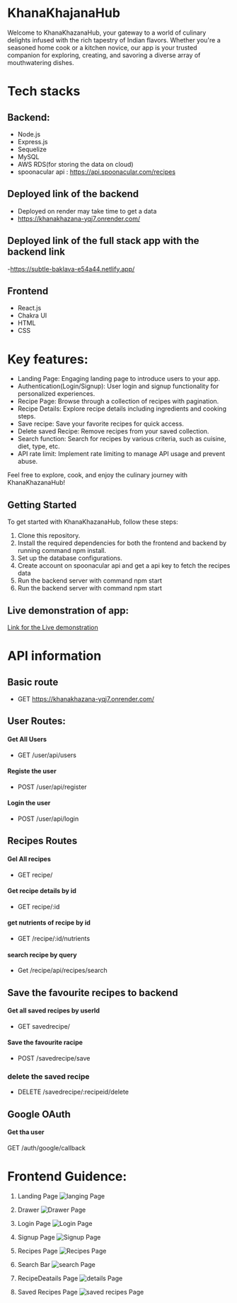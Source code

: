 # KhanaKhajanaHub
Welcome to KhanaKhazanaHub, your gateway to a world of culinary delights infused with the rich tapestry of Indian flavors. Whether you're a seasoned home cook or a kitchen novice, our app is your trusted companion for exploring, creating, and savoring a diverse array of mouthwatering dishes.

# Tech stacks 
## Backend:
- Node.js
- Express.js
- Sequelize
- MySQL
- AWS RDS(for storing the data on cloud)
- spoonacular api : https://api.spoonacular.com/recipes

## Deployed link of the backend
- Deployed on render may take time to get a data
- https://khanakhazana-yqj7.onrender.com/

## Deployed link of the full stack app with the backend link
-https://subtle-baklava-e54a44.netlify.app/ 

## Frontend
- React.js 
- Chakra UI
- HTML
- CSS

# Key features:
- Landing Page: Engaging landing page to introduce users to your app.
- Authentication(Login/Signup): User login and signup functionality for personalized experiences.
- Recipe Page: Browse through a collection of recipes with pagination.
- Recipe Details: Explore recipe details including ingredients and cooking steps.
- Save recipe: Save your favorite recipes for quick access.
- Delete saved Recipe: Remove recipes from your saved collection.
- Search function: Search for recipes by various criteria, such as cuisine, diet, type, etc.
- API rate limit: Implement rate limiting to manage API usage and prevent abuse.

Feel free to explore, cook, and enjoy the culinary journey with KhanaKhazanaHub!

## Getting Started

To get started with KhanaKhazanaHub, follow these steps:

1. Clone this repository.
2. Install the required dependencies for both the frontend and backend by running command npm install.
3. Set up the database configurations.
4. Create account on spoonacular api and get a api key to fetch the recipes data
4. Run the backend server with command npm start
5. Run the backend server with command npm start


## Live demonstration of app:
<a href="">Link for the Live demonstration</a>


# API information

## Basic route
- GET https://khanakhazana-yqj7.onrender.com/
## User Routes:

#### Get All Users
- GET /user/api/users

#### Registe the user
- POST /user/api/register

#### Login the user
- POST /user/api/login


## Recipes Routes

#### Gel All recipes
- GET recipe/
#### Get recipe details by id
- GET recipe/:id

#### get nutrients of recipe by id
- GET /recipe/:id/nutrients

#### search recipe by query
- Get /recipe/api/recipes/search


## Save the favourite recipes to backend

#### Get all saved recipes by userId
- GET savedrecipe/

#### Save the favourite racipe
- POST /savedrecipe/save

### delete the saved recipe
- DELETE /savedrecipe/:recipeid/delete


## Google OAuth

#### Get tha user

GET /auth/google/callback



# Frontend Guidence:

1. Landing Page
<img src="" alt="langing Page"></img>

2. Drawer
<img src="" alt="Drawer Page"></img>

3. Login Page
<img src="" alt="Login Page"></img>

4. Signup Page
<img src="" alt="Signup Page"></img>

5. Recipes Page
<img src="" alt="Recipes Page"></img>

6. Search Bar
<img src="" alt="search Page"></img>

7. RecipeDeatails Page
<img src="" alt="details Page"></img>

8. Saved Recipes Page
<img src="" alt="saved recipes Page"></img>




